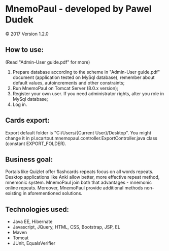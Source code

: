 # MnemoPaul - developed by Pawel Dudek
© 2017
Version 1.2.0


## How to use:

(Read "Admin-User guide.pdf" for more)
1. Prepare database according to the scheme in "Admin-User guide.pdf" document (application tested on MySql database), remember about default values, autoincrements and other constraints;
2. Run MnemoPaul on Tomcat Server (8.0.x version);
3. Register your own user. If you need administrator rights, alter you role in MySql database;
4. Log in.


## Cards export:

Export default folder is "C:/Users/{Current User}/Desktop". You might change it in pl.scartout.mnemopaul.controller.ExportController.java class (constant EXPORT_FOLDER).


## Business goal:

Portals like Quizlet offer flashcards repeats focus on all words repeats. Desktop applications like Anki allow better, more effective repeat method, mnemonic system. MnemoPaul join both that advantages - mnemonic online repeats. Moreover, MnemoPaul provide additional methods non-existing in aforementioned solutions. 


## Technologies used:

- Java EE, Hibernate
- Javascript, JQuery, HTML, CSS, Bootstrap, JSP, EL
- Maven
- Tomcat
- JUnit, EqualsVerifier
